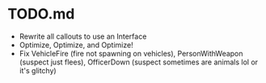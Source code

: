 # TODO.md
- Rewrite all callouts to use an Interface
- Optimize, Optimize, and Optimize!
- Fix VehicleFire (fire not spawning on vehicles), PersonWithWeapon (suspect just flees), OfficerDown (suspect sometimes are animals lol or it's glitchy)